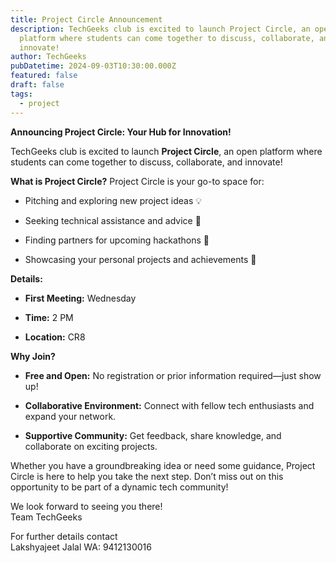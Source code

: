 ```yaml
---
title: Project Circle Announcement
description: TechGeeks club is excited to launch Project Circle, an open
  platform where students can come together to discuss, collaborate, and
  innovate!
author: TechGeeks
pubDatetime: 2024-09-03T10:30:00.000Z
featured: false
draft: false
tags:
  - project
---
```

**Announcing Project Circle: Your Hub for Innovation!**

TechGeeks club is excited to launch **Project Circle**, an open platform where students can come together to discuss, collaborate, and innovate!

**What is Project Circle?** Project Circle is your go-to space for:

*   Pitching and exploring new project ideas 💡
    
*   Seeking technical assistance and advice 🔧
    
*   Finding partners for upcoming hackathons 🤝
    
*   Showcasing your personal projects and achievements 🎨
    

**Details:**

*   **First Meeting:** Wednesday
    
*   **Time:** 2 PM
    
*   **Location:** CR8
    

**Why Join?**

*   **Free and Open:** No registration or prior information required—just show up!
    
*   **Collaborative Environment:** Connect with fellow tech enthusiasts and expand your network.
    
*   **Supportive Community:** Get feedback, share knowledge, and collaborate on exciting projects.
    

Whether you have a groundbreaking idea or need some guidance, Project Circle is here to help you take the next step. Don’t miss out on this opportunity to be part of a dynamic tech community!

We look forward to seeing you there!  
Team TechGeeks  
  
For further details contact  
Lakshyajeet Jalal WA: 9412130016